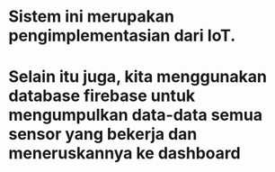 # Sistem ini merupakan pengimplementasian dari IoT.
# Selain itu juga, kita menggunakan database firebase untuk mengumpulkan data-data semua sensor yang bekerja dan meneruskannya ke dashboard
